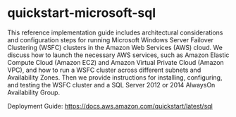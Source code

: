 quickstart-microsoft-sql
==============

This reference implementation guide includes architectural considerations and configuration steps for running Microsoft Windows Server Failover Clustering (WSFC) clusters in the Amazon Web Services (AWS) cloud. We discuss how to launch the necessary AWS services, such as Amazon Elastic Compute Cloud (Amazon EC2) and Amazon Virtual Private Cloud (Amazon VPC), and how to run a WSFC cluster across different subnets and Availability Zones. Then we provide instructions for installing, configuring, and testing the WSFC cluster and a SQL Server 2012 or 2014 AlwaysOn Availability Group.

Deployment Guide: https://docs.aws.amazon.com/quickstart/latest/sql
